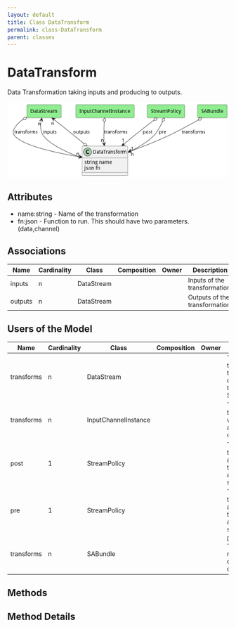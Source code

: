 ```yaml
---
layout: default
title: Class DataTransform
permalink: class-DataTransform
parent: classes
---
```


# DataTransform

Data Transformation taking inputs and producing to outputs.

![Logical Diagram](./logical.png)

## Attributes

* name:string - Name of the transformation
* fn:json - Function to run. This should have two parameters. (data,channel)


## Associations

| Name | Cardinality | Class | Composition | Owner | Description |
| --- | --- | --- | --- | --- | --- |
| inputs | n | DataStream |  |  | Inputs of the transformation. |
| outputs | n | DataStream |  |  | Outputs of the transformation. |


## Users of the Model

| Name | Cardinality | Class | Composition | Owner | Description |
| --- | --- | --- | --- | --- | --- |
| transforms | n | DataStream |  |  | This is the transformation that is called on data arriving to the Data Stream. |
| transforms | n | InputChannelInstance |  |  | Transformations to process when data arrives in this channel. |
| post | 1 | StreamPolicy |  |  | This is the transform to run after all of the transformation and before sending out. |
| pre | 1 | StreamPolicy |  |  | This is the transform to run after all of the transformation and before sending out. |
| transforms | n | SABundle |  |  | Data Transformations run on input data send to output data. |





## Methods


<h2>Method Details</h2>
    

